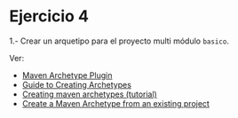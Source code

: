 # Ejercicio 4

1.- Crear un arquetipo para el proyecto multi módulo `basico`.

Ver:
- [Maven Archetype Plugin](http://maven.apache.org/archetype/maven-archetype-plugin/)
- [Guide to Creating Archetypes](https://maven.apache.org/guides/mini/guide-creating-archetypes.html)
- [Creating maven archetypes (tutorial) ](http://geekofficedog.blogspot.com.es/2013/08/creating-maven-archetypes-tutorial.html)
- [Create a Maven Archetype from an existing project](http://www.luckyryan.com/2013/02/15/create-maven-archetype-from-existing-project/)
